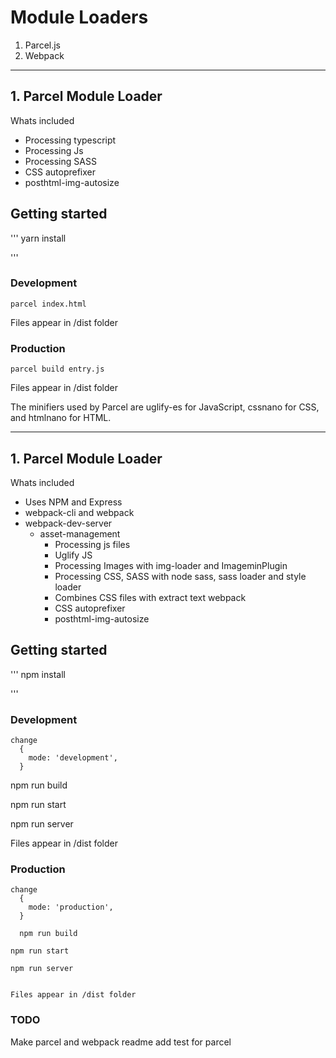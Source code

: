 # Module Loaders
1. Parcel.js
2. Webpack

--- 

## 1. Parcel Module Loader

Whats included
- Processing typescript
- Processing Js
- Processing SASS
- CSS autoprefixer
- posthtml-img-autosize 

## Getting started
'''
yarn install

'''

### Development

```
parcel index.html

```
Files appear in /dist folder

### Production

```
parcel build entry.js

```
Files appear in /dist folder

The minifiers used by Parcel are uglify-es for JavaScript, cssnano for CSS, and htmlnano for HTML.

---

## 1. Parcel Module Loader

Whats included
- Uses NPM and Express
- webpack-cli and webpack
- webpack-dev-server
  - asset-management
    - Processing js files
    - Uglify JS
    - Processing Images with img-loader and ImageminPlugin
    - Processing CSS, SASS with node sass, sass loader and style loader
    - Combines CSS files with extract text webpack
    - CSS autoprefixer
    - posthtml-img-autosize 

## Getting started
'''
npm install

'''
### Development

```
change
  {
    mode: 'development',
  }

```
npm run build

npm run start

npm run server


Files appear in /dist folder

### Production

```
change
  {
    mode: 'production',
  }

  npm run build

npm run start

npm run server


Files appear in /dist folder
```

### TODO
Make parcel and webpack readme
add test for parcel